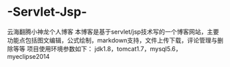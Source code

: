 # -Servlet-Jsp-
云海翻腾小神龙个人博客
本博客是基于servlet/jsp技术写的一个博客网站，主要功能点包括图文编辑，公式绘制，markdown支持，文件上传下载，评论管理与删除等等
项目使用环境参数如下：
jdk1.8，tomcat1.7，mysql5.6，myeclipse2014
